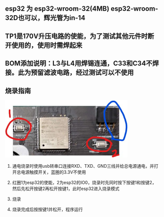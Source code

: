 ## esp32 为 esp32-wroom-32(4MB) esp32-wroom-32D也可以，辉光管为in-14
## TP1是170V升压电路的使能，为了测试其他元件时断开使用的，使用时需焊起来
## BOM添加说明：L3与L4用焊锡连通，C33和C34不焊接。此为预留滤波电路，经过测试可以不使用
## 烧录指南
<p float="left">
  <img src="https://github.com/flashorsink/NIXIE_Clock-esp32-arduino/blob/main/NIXIEClock_version3.2/%E7%83%A7%E5%BD%95.jpg" width="400" />
</p>

1. 通电烧录时使用usb转串口连接RXD、TXD、GND三线并给总电源通电，并打开总电源触摸开关，蓝圈的3.3V不使用

2. 红圈1为esp32的使能，2为esp32的IO0，烧录时先同时按下按键1和按键2，然后先松开按键2再松开按键1，此时esp32进入烧录模式

3. 烧录
 
4. 烧录完成后按按键1并松开，程序运行
